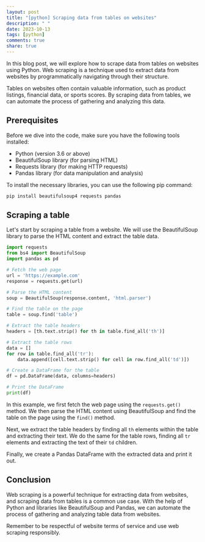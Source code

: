 ```yaml
---
layout: post
title: "[python] Scraping data from tables on websites"
description: " "
date: 2023-10-13
tags: [python]
comments: true
share: true
---
```


In this blog post, we will explore how to scrape data from tables on websites using Python. Web scraping is a technique used to extract data from websites by programmatically navigating through their structure. 

Tables on websites often contain valuable information, such as product listings, financial data, or sports scores. By scraping data from tables, we can automate the process of gathering and analyzing this data.

## Prerequisites

Before we dive into the code, make sure you have the following tools installed:

- Python (version 3.6 or above)
- BeautifulSoup library (for parsing HTML)
- Requests library (for making HTTP requests)
- Pandas library (for data manipulation and analysis)

To install the necessary libraries, you can use the following pip command:

```python
pip install beautifulsoup4 requests pandas
```

## Scraping a table

Let's start by scraping a table from a website. We will use the BeautifulSoup library to parse the HTML content and extract the table data.

```python
import requests
from bs4 import BeautifulSoup
import pandas as pd

# Fetch the web page
url = 'https://example.com'
response = requests.get(url)

# Parse the HTML content
soup = BeautifulSoup(response.content, 'html.parser')

# Find the table on the page
table = soup.find('table')

# Extract the table headers
headers = [th.text.strip() for th in table.find_all('th')]

# Extract the table rows
data = []
for row in table.find_all('tr'):
    data.append([cell.text.strip() for cell in row.find_all('td')])

# Create a DataFrame for the table
df = pd.DataFrame(data, columns=headers)

# Print the DataFrame
print(df)
```

In this example, we first fetch the web page using the `requests.get()` method. We then parse the HTML content using BeautifulSoup and find the table on the page using the `find()` method.

Next, we extract the table headers by finding all `th` elements within the table and extracting their text. We do the same for the table rows, finding all `tr` elements and extracting the text of their `td` children.

Finally, we create a Pandas DataFrame with the extracted data and print it out.

## Conclusion

Web scraping is a powerful technique for extracting data from websites, and scraping data from tables is a common use case. With the help of Python and libraries like BeautifulSoup and Pandas, we can automate the process of gathering and analyzing table data from websites.

Remember to be respectful of website terms of service and use web scraping responsibly.